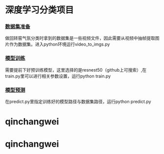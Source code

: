 # 深度学习分类项目

<u></u>

### <u>数据集准备</u>

做回转窑气氛分类时拿到的数据集是一些视频文件，因此需要从视频中抽帧提取图片作为数据集。进入python环境运行video_to_imgs.py



### <u>模型训练</u>

需要提前下好预训练模型，这里选择的是resnest50（github上可搜索）,在train.py里可以进行相关参数设置，运行python train.py



### <u>模型预测</u>

在predict.py里指定训练好的模型路径与数据集路径，运行python predict.py



# qinchangwei
# qinchangwei
